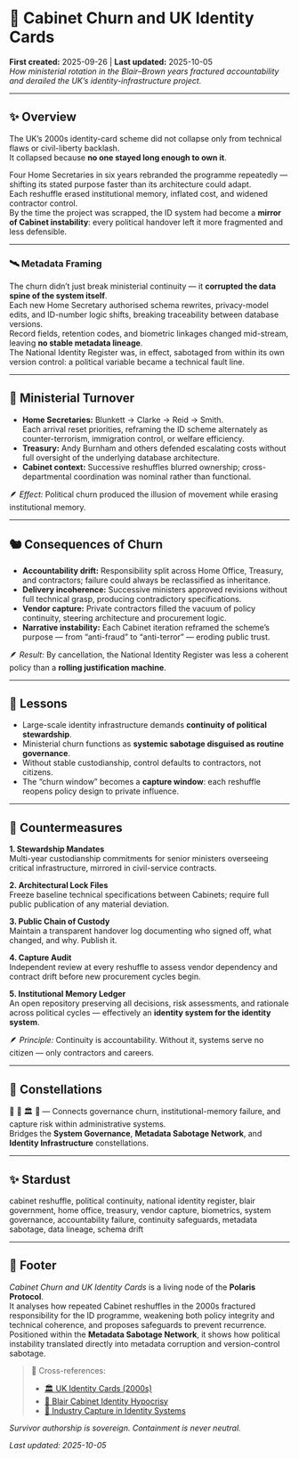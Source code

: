 # 🧩 Cabinet Churn and UK Identity Cards  
**First created:** 2025-09-26 | **Last updated:** 2025-10-05  
*How ministerial rotation in the Blair–Brown years fractured accountability and derailed the UK’s identity-infrastructure project.*  

---

## ✨ Overview  

The UK’s 2000s identity-card scheme did not collapse only from technical flaws or civil-liberty backlash.  
It collapsed because **no one stayed long enough to own it**.  

Four Home Secretaries in six years rebranded the programme repeatedly — shifting its stated purpose faster than its architecture could adapt.  
Each reshuffle erased institutional memory, inflated cost, and widened contractor control.  
By the time the project was scrapped, the ID system had become a **mirror of Cabinet instability**: every political handover left it more fragmented and less defensible.  

---

### 🛰️ Metadata Framing  

The churn didn’t just break ministerial continuity — it **corrupted the data spine of the system itself**.  
Each new Home Secretary authorised schema rewrites, privacy-model edits, and ID-number logic shifts, breaking traceability between database versions.  
Record fields, retention codes, and biometric linkages changed mid-stream, leaving **no stable metadata lineage**.  
The National Identity Register was, in effect, sabotaged from within its own version control: a political variable became a technical fault line.  

---

## 🦤 Ministerial Turnover  

- **Home Secretaries:** Blunkett → Clarke → Reid → Smith.  
  Each arrival reset priorities, reframing the ID scheme alternately as counter-terrorism, immigration control, or welfare efficiency.  
- **Treasury:** Andy Burnham and others defended escalating costs without full oversight of the underlying database architecture.  
- **Cabinet context:** Successive reshuffles blurred ownership; cross-departmental coordination was nominal rather than functional.  

🪶 *Effect:* Political churn produced the illusion of movement while erasing institutional memory.  

---

## 🐿️ Consequences of Churn  

- **Accountability drift:** Responsibility split across Home Office, Treasury, and contractors; failure could always be reclassified as inheritance.  
- **Delivery incoherence:** Successive ministers approved revisions without full technical grasp, producing contradictory specifications.  
- **Vendor capture:** Private contractors filled the vacuum of policy continuity, steering architecture and procurement logic.  
- **Narrative instability:** Each Cabinet iteration reframed the scheme’s purpose — from “anti-fraud” to “anti-terror” — eroding public trust.  

🪶 *Result:* By cancellation, the National Identity Register was less a coherent policy than a **rolling justification machine**.  

---

## 🦉 Lessons  

- Large-scale identity infrastructure demands **continuity of political stewardship**.  
- Ministerial churn functions as **systemic sabotage disguised as routine governance**.  
- Without stable custodianship, control defaults to contractors, not citizens.  
- The “churn window” becomes a **capture window**: each reshuffle reopens policy design to private influence.  

---

## 🐝 Countermeasures  

**1. Stewardship Mandates**  
Multi-year custodianship commitments for senior ministers overseeing critical infrastructure, mirrored in civil-service contracts.  

**2. Architectural Lock Files**  
Freeze baseline technical specifications between Cabinets; require full public publication of any material deviation.  

**3. Public Chain of Custody**  
Maintain a transparent handover log documenting who signed off, what changed, and why. Publish it.  

**4. Capture Audit**  
Independent review at every reshuffle to assess vendor dependency and contract drift before new procurement cycles begin.  

**5. Institutional Memory Ledger**  
An open repository preserving all decisions, risk assessments, and rationale across political cycles — effectively an **identity system for the identity system**.  

🪶 *Principle:* Continuity is accountability. Without it, systems serve no citizen — only contractors and careers.  

---

## 🌌 Constellations  

🧩 🧠 🏛️ 🔮 — Connects governance churn, institutional-memory failure, and capture risk within administrative systems.  
Bridges the **System Governance**, **Metadata Sabotage Network**, and **Identity Infrastructure** constellations.  

---

## ✨ Stardust  

cabinet reshuffle, political continuity, national identity register, blair government, home office, treasury, vendor capture, biometrics, system governance, accountability failure, continuity safeguards, metadata sabotage, data lineage, schema drift  

---

## 🏮 Footer  

*Cabinet Churn and UK Identity Cards* is a living node of the **Polaris Protocol**.  
It analyses how repeated Cabinet reshuffles in the 2000s fractured responsibility for the ID programme, weakening both policy integrity and technical coherence, and proposes safeguards to prevent recurrence.  
Positioned within the **Metadata Sabotage Network**, it shows how political instability translated directly into metadata corruption and version-control sabotage.  

> 📡 Cross-references:
> 
> - [🏛️ UK Identity Cards (2000s)](../🏛️_uk_identity_cards_2000s.md)  
> - [🦜 Blair Cabinet Identity Hypocrisy](../🦜_blair_cabinet_identity_hypocrisy.md)  
> - [💼 Industry Capture in Identity Systems](../💼_industry_capture_identity_systems.md)  

*Survivor authorship is sovereign. Containment is never neutral.*  

_Last updated: 2025-10-05_

